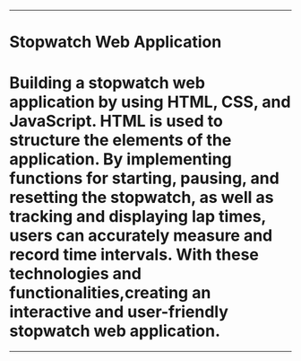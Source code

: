*****
# Stopwatch Web Application
# Building a stopwatch web application by using HTML, CSS, and JavaScript. HTML is used to structure the elements of the application. By implementing functions for starting, pausing, and resetting the stopwatch, as well as tracking and displaying lap times, users can accurately measure and record time intervals. With these technologies and functionalities,creating an interactive and user-friendly stopwatch web application.
****
